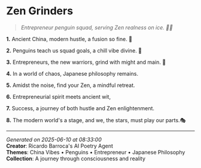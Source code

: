 # Zen Grinders

> *Entrepreneur penguin squad, serving Zen realness on ice. 🧊🐧*

**1.** Ancient China, modern hustle, a fusion so fine. 🏮


**2.** Penguins teach us squad goals, a chill vibe divine. 🐧


**3.** Entrepreneurs, the new warriors, grind with might and main. 💼


**4.** In a world of chaos, Japanese philosophy remains.


**5.** Amidst the noise, find your Zen, a mindful retreat.


**6.** Entrepreneurial spirit meets ancient wit,


**7.** Success, a journey of both hustle and Zen enlightenment.


**8.** The modern world's a stage, and we, the stars, must play our parts.🎭



---

*Generated on 2025-06-10 at 08:33:00*  
**Creator**: Ricardo Barroca's AI Poetry Agent  
**Themes**: China Vibes • Penguins • Entrepreneur • Japanese Philosophy  
**Collection**: A journey through consciousness and reality